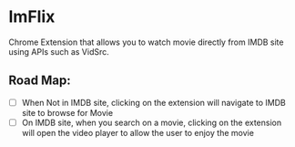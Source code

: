 # ImFlix
Chrome Extension that allows you to watch movie directly from IMDB site using APIs such as VidSrc.

## Road Map:
- [ ] When Not in IMDB site, clicking on the extension will navigate to IMDB site to browse for Movie
- [ ] On IMDB site, when you search on a movie, clicking on the extension will open the video player to allow the user to enjoy the movie
